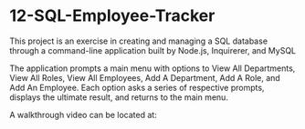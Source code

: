 # 12-SQL-Employee-Tracker

This project is an exercise in creating and managing a SQL database through a command-line application built by Node.js, Inquirerer, and MySQL

The application prompts a main menu with options to View All Departments, View All Roles, View All Employees, Add A Department, Add A Role, and Add An Employee. Each option asks a series of respective prompts, displays the ultimate result, and returns to the main menu. 

A walkthrough video can be located at: 
